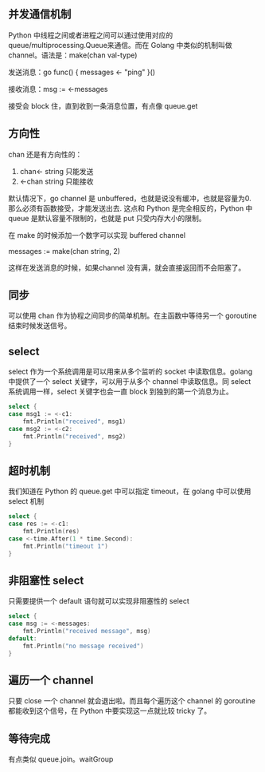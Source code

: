 ## 并发通信机制

Python 中线程之间或者进程之间可以通过使用对应的 queue/multiprocessing.Queue来通信。而在 Golang 中类似的机制叫做 channel。语法是：make(chan val-type)

发送消息：go func() { messages <- "ping" }()

接收消息：msg := <-messages

接受会 block 住，直到收到一条消息位置，有点像 queue.get

## 方向性

chan 还是有方向性的：

1. chan<- string 只能发送
2. <-chan string 只能接收

默认情况下，go channel 是 unbuffered，也就是说没有缓冲，也就是容量为0. 那么必须有函数接受，才能发送出去. 这点和 Python 是完全相反的，Python 中 queue 是默认容量不限制的，也就是 put 只受内存大小的限制。

在 make 的时候添加一个数字可以实现 buffered channel

messages := make(chan string, 2)

这样在发送消息的时候，如果channel 没有满，就会直接返回而不会阻塞了。

## 同步

可以使用 chan 作为协程之间同步的简单机制。在主函数中等待另一个 goroutine 结束时候发送信号。

## select

select 作为一个系统调用是可以用来从多个监听的 socket 中读取信息。golang 中提供了一个 select 关键字，可以用于从多个 channel 中读取信息。同 select 系统调用一样，select 关键字也会一直 block 到独到的第一个消息为止。

```go
select {
case msg1 := <-c1:
    fmt.Println("received", msg1)
case msg2 := <-c2:
    fmt.Println("received", msg2)
}
```

## 超时机制

我们知道在 Python 的 queue.get 中可以指定 timeout，在 golang 中可以使用 select 机制

```go
select {
case res := <-c1:
    fmt.Println(res)
case <-time.After(1 * time.Second):
    fmt.Println("timeout 1")
}
```


## 非阻塞性 select

只需要提供一个 default 语句就可以实现非阻塞性的 select

```go
select {
case msg := <-messages:
    fmt.Println("received message", msg)
default:
    fmt.Println("no message received")
}
```

## 遍历一个 channel

只要 close 一个 channel 就会退出啦。而且每个遍历这个 channel 的 goroutine 都能收到这个信号，在 Python 中要实现这一点就比较 tricky 了。

## 等待完成

有点类似 queue.join。waitGroup